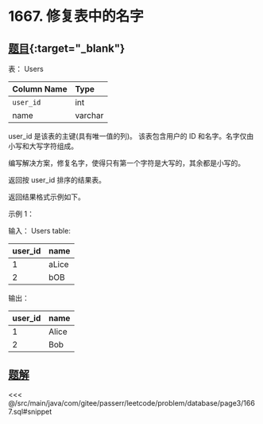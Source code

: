 # 1667. 修复表中的名字
## [题目](https://leetcode.cn/problems/fix-names-in-a-table/){:target="_blank"}

表： Users

| Column Name | Type    |
|:------------|:--------|
| `user_id`   | int     |
| name        | varchar |

user_id 是该表的主键(具有唯一值的列)。
该表包含用户的 ID 和名字。名字仅由小写和大写字符组成。

编写解决方案，修复名字，使得只有第一个字符是大写的，其余都是小写的。

返回按 user_id 排序的结果表。

返回结果格式示例如下。

示例 1：

输入：
Users table:

| user_id | name  |
|:--------|:------|
| 1       | aLice |
| 2       | bOB   |

输出：

| user_id | name  |
|:--------|:------|
| 1       | Alice |
| 2       | Bob   |

## [题解](https://github.com/PasseRR/JavaLeetCode/blob/master/src/main/java/com/gitee/passerr/leetcode/problem/database/page3/1667.sql)

<<< @/src/main/java/com/gitee/passerr/leetcode/problem/database/page3/1667.sql#snippet
